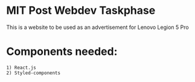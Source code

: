 MIT Post Webdev Taskphase
=====

This is a website to be used as an advertisement for Lenovo Legion 5 Pro

# Components needed:
    1) React.js
    2) Styled-components